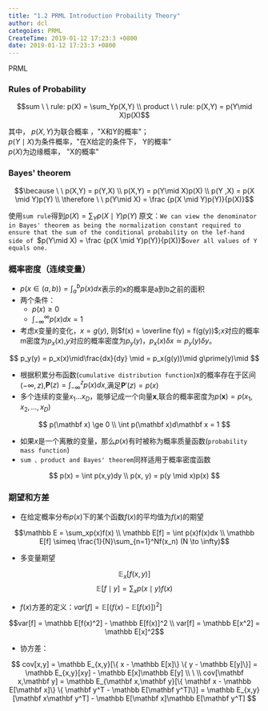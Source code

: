 ```yaml
---
title: "1.2 PRML Introduction Probaility Theory"
author: dcl
categoies: PRML
CreateTime: 2019-01-12 17:23:3 +0800
date: 2019-01-12 17:23:3 +0800
---
```


PRML
<!--more-->
### Rules of Probability
$$sum \ \ rule: p(X) = \sum_Yp(X,Y) \\ product \ \ rule: p(X,Y) = p(Y\mid X)p(X)$$

其中， $p(X,Y)$为联合概率 ，"X和Y的概率"；<br>
$p(Y\mid X)$为条件概率，"在X给定的条件下， Y的概率"<br>
$p(X)$为边缘概率， "X的概率"<br>

### Bayes' theorem
$$\because \ \  p(X,Y) = p(Y,X) \\
p(X,Y) = p(Y\mid X)p(X) \\ p(Y ,X) = p(X \mid Y)p(Y) \\
\therefore \ \  p(Y\mid X) = \frac {p(X \mid Y)p(Y)}{p(X)}$$

使用`sum rule`得到$p(X) = \sum_Yp(X\mid Y)p(Y)$
原文：`We can view the denominator in Bayes' theorem as being the normalization constant required to ensure that the sum of the conditional probability on the lef-hand side of `$p(Y\mid X) = \frac {p(X \mid Y)p(Y)}{p(X)}$`over all values of Y equals one.`


### 概率密度（连续变量）
- $p(x \in (a, b)) = \int_a^bp(x)dx$表示的x的概率是a到b之前的面积
- 两个条件：
    - $p(x) \ge 0$
    - $\int^{\infty}_{-\infty}p(x)dx = 1$
- 考虑x变量的变化，$x = g(y)$, 则$f(x) = \overline f(y) = f(g(y))$;$x$对应的概率m密度为$p_x(x)$,$y$对应的概率密度为$p_y(y)$，$p_x(x)\delta x \simeq p_y(y)\delta y$。<br>

$$
p_y(y) = p_x(x)\mid\frac{dx}{dy} \mid = p_x(g(y))\mid g\prime(y)\mid
$$
- 根据积累分布函数(`cumulative distribution function`)x的概率存在于区间$(-\infty ,z)$,$\mathbf P(z) = \int_{-\infty}^zp(x)dx$,满足$\mathbf P\prime(z) = p(x)$
- 多个连续的变量$x_1...x_D$，能够记成一个向量$\mathbf x$,联合的概率密度为$p(\mathbf x) = p(x_1,x_2,...,x_D)$

$$
p(\mathbf x) \ge 0 \\
\int p(\mathbf x)d\mathbf x = 1
$$

- 如果$x$是一个离散的变量，那么$p(x)$有时被称为概率质量函数(`probability mass function`)
- `sum 、product and Bayes' theorem`同样适用于概率密度函数

$$
p(x) = \int p(x,y)dy \\
p(x, y) = p(y \mid x)p(x)
$$

### 期望和方差
- 在给定概率分布$p(x)$下的某个函数$f(x)$的平均值为$f(x)$的期望<br>

$$\mathbb E = \sum_xp(x)f(x) \\ \mathbb E[f] = \int p(x)f(x)dx \\ \mathbb E[f] \simeq \frac{1}{N}\sum_{n=1}^Nf(x_n) (N \to \infty)$$
- 多变量期望

$$\mathbb E_x[f(x,y)]$$
$$\mathbb E[f\mid y] = \sum_x p(x\mid y)f(x)$$

- $f(x)$方差的定义：$var[f] = \mathbb E[(f(x) - \mathbb E[f(x)])^2]$

$$var[f] = \mathbb E[f(x)^2] - \mathbb E[f(x)]^2 \\ var[f] = \mathbb E[x^2] = \mathbb E[x]^2$$

- 协方差：

$$
cov[x,y] = \mathbb E_{x,y}[\{ x - \mathbb E[x]\} \{ y - \mathbb E[y]\}] = \mathbb E_{x,y}[xy] - \mathbb E[x]\mathbb E[y] \\ 
 \ \\ cov[\mathbf x,\mathbf y] = \mathbb E_{\mathbf x,\mathbf y}[\{ \mathbf x - \mathbb E[\mathbf x]\} \{ \mathbf y^T - \mathbb E[\mathbf y^T]\}] = \mathbb E_{x,y}[\mathbf x\mathbf y^T] - \mathbb E[\mathbf x]\mathbb E[\mathbf y^T]
$$